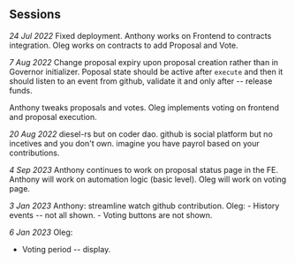 ## Sessions
_24 Jul 2022_
Fixed deployment.
Anthony works on Frontend to contracts integration.
Oleg works on contracts to add Proposal and Vote.

_7 Aug 2022_
Change proposal expiry upon proposal creation rather than in Governor initializer.
Poposal state should be active after `execute` and then it should listen to an event from github, validate it and only after -- release funds.

Anthony tweaks proposals and votes.
Oleg implements voting on frontend and proposal execution.


_20 Aug 2022_
diesel-rs but on coder dao. github is social platform but no incetives and you don't own. imagine you have payrol based on your contributions.

_4 Sep 2023_
Anthony continues to work on proposal status page in the FE.
Anthony will work on automation logic (basic level).
Oleg will work on voting page.

_3 Jan 2023_
Anthony: streamline watch github contribution.
Oleg: 
	- History events -- not all shown.
	- Voting buttons are not shown.

_6 Jan 2023_
Oleg:
 - Voting period -- display.



